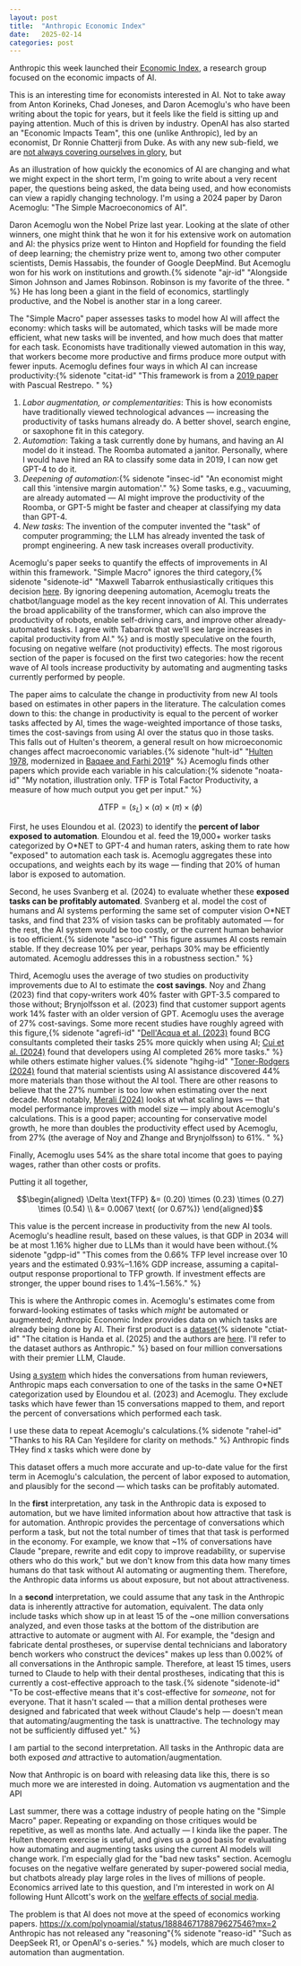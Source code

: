 ```yaml
---
layout: post
title:  "Anthropic Economic Index"
date:   2025-02-14
categories: post
---
```


Anthropic this week launched their [Economic Index](https://www.anthropic.com/news/the-anthropic-economic-index), a research group focused on the economic impacts of AI. 

This is an interesting time for economists interested in AI. Not to take away from Anton Korineks, Chad Joneses, and Daron Acemoglu's who have been writing about the topic for years, but it feels like the field is sitting up and paying attention. Much of this is driven by industry. OpenAI has also started an "Economic Impacts Team", this one (unlike Anthropic), led by an economist, Dr Ronnie Chatterji from Duke. As with any new sub-field, we are [not always covering ourselves in glory](https://x.com/connoraxiotes/status/1889407109080515037), but 

As an illustration of how quickly the economics of AI are changing and what we might expect in the short term, I'm going to write about a very recent paper, the questions being asked, the data being used, and how economists can view a rapidly changing technology. I'm using a 2024 paper by Daron Acemoglu: "The Simple Macroeconomics of AI". 

Daron Acemoglu won the Nobel Prize last year. Looking at the slate of other winners, one might think that he won it for his extensive work on automation and AI: the physics prize went to Hinton and Hopfield for founding the field of deep learning; the chemistry prize went to, among two other computer scientists, Demis Hassabis, the founder of Google DeepMind. But Acemoglu won for his work on institutions and growth.{% sidenote "ajr-id" "Alongside Simon Johnson and James Robinson. Robinson is my favorite of the three. " %} He has long been a giant in the field of economics, startlingly productive, and the Nobel is another star in a long career. 

The "Simple Macro" paper assesses tasks to model how AI will affect the economy: which tasks will be automated, which tasks will be made more efficient, what new tasks will be invented, and how much does that matter for each task. Economists have traditionally viewed automation in this way, that workers become more productive and firms produce more output with fewer inputs. Acemoglu defines four ways in which AI can increase productivity:{% sidenote "citat-id" "This framework is from a [2019 paper](https://www.nber.org/system/files/working_papers/w24196/w24196.pdf) with Pascual Restrepo. " %} 

1. *Labor augmentation, or complementarities*: This is how economists have traditionally viewed technological advances — increasing the productivity of tasks humans already do. A better shovel, search engine, or saxophone fit in this category.
2. *Automation*: Taking a task currently done by humans, and having an AI model do it instead. The Roomba automated a janitor. Personally, where I would have hired an RA to classify some data in 2019, I can now get GPT-4 to do it.
3. *Deepening of automation*:{% sidenote "insec-id" "An economist might call this 'intensive margin automation'." %} Some tasks, e.g., vacuuming, are already automated — AI might improve the productivity of the Roomba, or GPT-5 might be faster and cheaper at classifying my data than GPT-4. 
4. *New tasks*: The invention of the computer invented the "task" of computer programming; the LLM has already invented the task of prompt engineering. A new task increases overall productivity. 

Acemoglu's paper seeks to quantify the effects of improvements in AI within this framework. "Simple Macro" ignores the third category,{% sidenote "sidenote-id" "Maxwell Tabarrok enthusiastically critiques this decision [here](https://www.maximum-progress.com/p/contra-acemoglu-on-ai). By ignoring deepening automation, Acemoglu treats the chatbot/language model as the key recent innovation of AI. This underrates the broad applicability of the transformer, which can also improve the productivity of robots, enable self-driving cars, and improve other already-automated tasks. I agree with Tabarrok that we'll see large increases in capital productivity from AI." %} and is mostly speculative on the fourth, focusing on negative welfare (not productivity) effects. The most rigorous section of the paper is focused on the first two categories: how the recent wave of AI tools increase productivity by automating and augmenting tasks currently performed by people. 

The paper aims to calculate the change in productivity from new AI tools based on estimates in other papers in the literature. The calculation comes down to this: the change in productivity is equal to the percent of worker tasks affected by AI, times the wage-weighted importance of those tasks, times the cost-savings from using AI over the status quo in those tasks. This falls out of Hulten's theorem, a general result on how microeconomic changes affect macroeconomic variables.{% sidenote "hult-id" "[Hulten 1978](https://gwern.net/doc/economics/1978-hulten.pdf), modernized in [Baqaee and Farhi 2019](https://scholar.harvard.edu/files/farhi/files/beyond_hulten_draft.pdf)" %} Acemoglu finds other papers which provide each variable in his calculation:{% sidenote "noata-id" "My notation, illustration only. TFP is Total Factor Productivity, a measure of how much output you get per input." %}

$$\Delta \text{TFP} =
\left( s_L \right)  % Percent of labor tasks exposed to AI
\times \left( \alpha \right)  % Share of exposed tasks that can be profitably automated
\times \left( \pi \right)  % Cost savings per affected task
\times \left( \phi \right)  % Labor share of total income$$

First, he uses Eloundou et al. (2023) to identify the **percent of labor exposed to automation**. Eloundou et al. feed the 19,000+ worker tasks categorized by O*NET to GPT-4 and human raters, asking them to rate how "exposed" to automation each task is. Acemoglu aggregates these into occupations, and weights each by its wage — finding that 20% of human labor is exposed to automation. 

Second, he uses Svanberg et al. (2024) to evaluate whether these **exposed tasks can be profitably automated**. Svanberg et al. model the cost of humans and AI systems performing the same set of computer vision O*NET tasks, and find that 23% of vision tasks can be profitably automated — for the rest, the AI system would be too costly, or the current human behavior is too efficient.{% sidenote "asco-id" "This figure assumes AI costs remain stable. If they decrease 10% per year, perhaps 30% may be efficiently automated. Acemoglu addresses this in a robustness section." %}

Third, Acemoglu uses the average of two studies on productivity improvements due to AI to estimate the **cost savings**. Noy and Zhang (2023) find that copy-writers work 40% faster with GPT-3.5 compared to those without; Brynjolfsson et al. (2023) find that customer support agents work 14% faster with an older version of GPT. Acemoglu uses the average of 27% cost-savings. Some more recent studies have roughly agreed with this figure,{% sidenote "agrefi-id" "[Dell'Acqua et al. (2023)](https://www.hbs.edu/ris/Publication%20Files/24-013_d9b45b68-9e74-42d6-a1c6-c72fb70c7282.pdf) found BCG consultants completed their tasks 25% more quickly when using AI; [Cui et al. (2024)](https://papers.ssrn.com/sol3/papers.cfm?abstract_id=4945566) found that developers using AI completed 26% more tasks." %} while others estimate higher values.{% sidenote "hgihg-id" "[Toner-Rodgers (2024)](https://aidantr.github.io/files/AI_innovation.pdf) found that material scientists using AI assistance discovered 44% more materials than those without the AI tool. There are other reasons to believe that the 27% number is too low when estimating over the next decade. Most notably, [Merali (2024)](https://arxiv.org/pdf/2409.02391) looks at what scaling laws — that model performance improves with model size — imply about Acemoglu's calculations. This is a good paper; accounting for conservative model growth, he more than doubles the productivity effect used by Acemoglu, from 27% (the average of Noy and Zhange and Brynjolfsson) to 61%. " %} 

Finally, Acemoglu uses 54% as the share total income that goes to paying wages, rather than other costs or profits. 

Putting it all together,

$$\begin{aligned}
\Delta \text{TFP} &= (0.20) \times (0.23) \times (0.27) \times (0.54) \\
                  &= 0.0067 \text{ (or 0.67%)}
\end{aligned}$$

This value is the percent increase in productivity from the new AI tools. Acemoglu's headline result, based on these values, is that GDP in 2034 will be at most 1.16% higher due to LLMs than it would have been without.{% sidenote "gdpp-id" "This comes from the 0.66% TFP level increase over 10 years and the estimated 0.93%–1.16% GDP increase, assuming a capital-output response proportional to TFP growth. If investment effects are stronger, the upper bound rises to 1.4%–1.56%." %}

This is where the Anthropic comes in. Acemoglu's estimates come from forward-looking estimates of tasks which *might* be automated or augmented; Anthropic Economic Index provides data on which tasks are already being done by AI. Their first product is a [dataset](https://huggingface.co/datasets/Anthropic/EconomicIndex){% sidenote "ctiat-id" "The citation is Handa et al. (2025) and the authors are [here](https://assets.anthropic.com/m/2e23255f1e84ca97/original/Economic_Tasks_AI_Paper.pdf). I'll refer to the dataset authors as Anthropic." %} based on four million conversations with their premier LLM, Claude. 

Using [a system](https://www.anthropic.com/research/clio) which hides the conversations from human reviewers, Anthropic maps each conversation to one of the tasks in the same O*NET categorization used by Eloundou et al. (2023) and Acemoglu. They exclude tasks which have fewer than 15 conversations mapped to them, and report the percent of conversations which performed each task.

I use these data to repeat Acemoglu's calculations.{% sidenote "rahel-id" "Thanks to his RA Can Yeşildere for clarity on methods." %} Anthropic finds 
THey find x tasks which were done by 

This dataset offers a much more accurate and up-to-date value for the first term in Acemoglu's calculation, the percent of labor exposed to automation, and plausibly for the second — which tasks can be profitably automated. 



In the **first** interpretation, any task in the Anthropic data is exposed to automation, but we have limited information about how attractive that task is for automation. Anthropic provides the percentage of conversations which perform a task, but not the total number of times that that task is performed in the economy. For example, we know that ~1% of conversations have Claude "prepare, rewrite and edit copy to improve readability, or supervise others who do this work," but we don't know from this data how many times humans do that task without AI automating or augmenting them. Therefore, the Anthropic data informs us about exposure, but not about attractiveness.

In a **second** interpretation, we could assume that any task in the Anthropic data is inherently attractive for automation, equivalent. The data only include tasks which show up in at least 15 of the ~one million conversations analyzed, and even those tasks at the bottom of the distribution are attractive to automate or augment with AI. For example, the "design and fabricate dental prostheses, or supervise dental technicians and laboratory bench workers who construct the devices" makes up less than 0.002% of all conversations in the Anthropic sample. Therefore, at least 15 times, users turned to Claude to help with their dental prostheses, indicating that this is currently a cost-effective approach to the task.{% sidenote "sidenote-id" "To be cost-effective means that it's cost-effective for *someone*, not for everyone. That it hasn't scaled — that a million dental protheses were designed and fabricated that week without Claude's help — doesn't mean that automating/augmenting the task is unattractive. The technology may not be sufficiently diffused yet." %} 

I am partial to the second interpretation. All tasks in the Anthropic data are both exposed *and* attractive to automation/augmentation. 






Now that Anthropic is on board with releasing data like this, there is so much more we are interested in doing.
Automation vs augmentation and the API



Last summer, there was a cottage industry of people hating on the "Simple Macro" paper. Repeating or expanding on those critiques would be repetitive, as well as months late. And actually — I kinda like the paper. The Hulten theorem exercise is useful, and gives us a good basis for evaluating how automating and augmenting tasks using the current AI models will change work. I'm especially glad for the "bad new tasks" section. Acemoglu focuses on the negative welfare generated by super-powered social media, but chatbots already play large roles in the lives of millions of people. Economics arrived late to this question, and I'm interested in work on AI following Hunt Allcott's work on the [welfare effects of social media](https://web.stanford.edu/~gentzkow/research/facebook.pdf). 

The problem is that AI does not move at the speed of economics working papers. 
https://x.com/polynoamial/status/1888467178879627546?mx=2
Anthropic has not released any "reasoning"{% sidenote "reaso-id" "Such as DeepSeek R1, or OpenAI's o-series." %} models, which are much closer to automation than augmentation.




